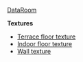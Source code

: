 [DataRoom](DataRoom.html)

**Textures**
* [Terrace floor texture](https://www.flickr.com/photos/seier/4348274274)
* [Indoor floor texture](https://www.flickr.com/photos/seier/4342331255)
* [Wall texture](https://www.pxfuel.com/en/free-photo-obqku)